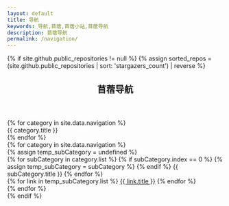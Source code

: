 ```yaml
---
layout: default
title: 导航
keywords: 导航,苜蓿,苜蓿小站,苜蓿导航
description: 苜蓿导航
permalink: /navigation/
---
```


{% if site.github.public_repositories != null %}
{% assign sorted_repos = (site.github.public_repositories | sort: 'stargazers_count') | reverse %}

<link rel="stylesheet" href="../assets/css/pages/navigation.css">
<script src="../assets/js/navigation.js"></script>
<section class="container">
    <header class="text-center">
        <h1>苜蓿导航</h1>
    </header>
    <div class="navigation-wrapper">
        <div class='left-navi'>
            {% for category in site.data.navigation %}
            <div class="left-navi-item">{{ category.title }}</div>
            {% endfor %}
        </div>
        <div class='right-content'>
            {% for category in site.data.navigation %}
            <div class="right-content-item">
                {% assign temp_subCategory = undefined %}
                <div class="subNavi-wrapper">
                    {% for subCategory in category.list %}
                        {% if subCategory.index == 0 %}
                            {% assign temp_subCategory = subCategory %}
                        {% endif %}
                        <span class="subNavi-item">{{ subCategory.title }}</span>
                    {% endfor %}
                </div>
                <div class="links-wrapper">
                    {% for link in temp_subCategory.list %}
                    <a class="link-item" href="{{ link.url }}" name="{{ link.url }}" target="_blank">{{ link.title }}</a>
                    {% endfor %}
                </div>
            </div>
            {% endfor %}
        </div>
    </div>

</section>
{% endif %}
